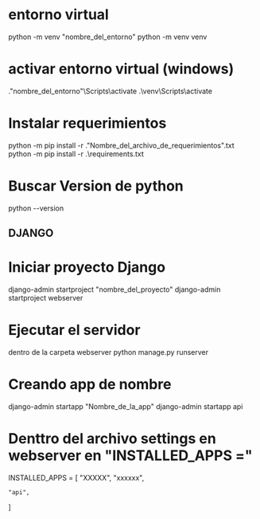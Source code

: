 # entorno virtual
python -m venv "nombre_del_entorno"
python -m venv venv

# activar entorno virtual (windows)
.\"nombre_del_entorno"\Scripts\activate
.\venv\Scripts\activate

# Instalar requerimientos
python -m pip install -r .\"Nombre_del_archivo_de_requerimientos".txt
python -m pip install -r .\requirements.txt

# Buscar Version de python
python --version

## DJANGO

# Iniciar proyecto Django
django-admin startproject "nombre_del_proyecto"
django-admin startproject webserver

# Ejecutar el servidor
dentro de la carpeta webserver
python manage.py runserver

# Creando app de nombre
django-admin startapp "Nombre_de_la_app"
django-admin startapp api

# Denttro del archivo settings en webserver en "INSTALLED_APPS ="
INSTALLED_APPS = [
    "XXXXX",
    "xxxxxx",

    "api",
]